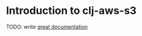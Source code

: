 # Introduction to clj-aws-s3

TODO: write [great documentation](http://jacobian.org/writing/what-to-write/)
